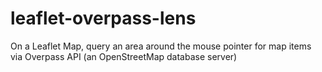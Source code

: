 # leaflet-overpass-lens
On a Leaflet Map, query an area around the mouse pointer for map items via Overpass API (an OpenStreetMap database server)
